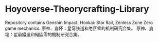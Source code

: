 # Hoyoverse-Theorycrafting-Library
Repository contains Genshin Impact, Honkai: Star Rail, Zenless Zone Zero game mechanics.
原神、崩坏：星穹铁道和绝区零的机制研究合集。
原神、崩壞：星窮鐵道和絕區零的機制研究合集。
